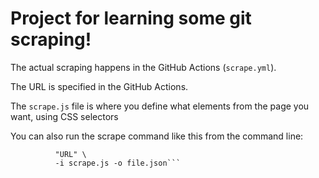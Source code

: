 # Project for learning some git scraping!

The actual scraping happens in the GitHub Actions (`scrape.yml`).

The URL is specified in the GitHub Actions.

The `scrape.js` file is where you define what elements from the page you want, using CSS selectors

You can also run the scrape command like this from the command line:

```shot-scraper javascript \
          "URL" \
          -i scrape.js -o file.json```